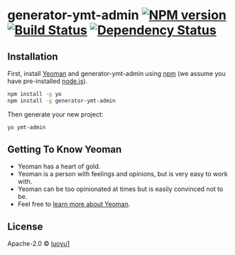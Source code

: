 # generator-ymt-admin [![NPM version][npm-image]][npm-url] [![Build Status][travis-image]][travis-url] [![Dependency Status][daviddm-image]][daviddm-url]
> 

## Installation

First, install [Yeoman](http://yeoman.io) and generator-ymt-admin using [npm](https://www.npmjs.com/) (we assume you have pre-installed [node.js](https://nodejs.org/)).

```bash
npm install -g yo
npm install -g generator-ymt-admin
```

Then generate your new project:

```bash
yo ymt-admin
```

## Getting To Know Yeoman

 * Yeoman has a heart of gold.
 * Yeoman is a person with feelings and opinions, but is very easy to work with.
 * Yeoman can be too opinionated at times but is easily convinced not to be.
 * Feel free to [learn more about Yeoman](http://yeoman.io/).

## License

Apache-2.0 © [luoyu1]()


[npm-image]: https://badge.fury.io/js/generator-ymt-admin.svg
[npm-url]: https://npmjs.org/package/generator-ymt-admin
[travis-image]: https://travis-ci.org/luoyu1/generator-ymt-admin.svg?branch=master
[travis-url]: https://travis-ci.org/luoyu1/generator-ymt-admin
[daviddm-image]: https://david-dm.org/luoyu1/generator-ymt-admin.svg?theme=shields.io
[daviddm-url]: https://david-dm.org/luoyu1/generator-ymt-admin
